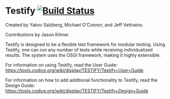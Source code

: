 # Testify [![Build Status](https://travis-ci.org/testify/testify.svg?branch=master)](https://travis-ci.org/testify/testify)

Created by Yakov Salzberg, Michael O'Connor, and Jeff Vettraino.

Contributions by Jason Kilmer.


Testify is designed to be a flexible test framework for modular testing. Using Testify, one can run any number of tests while receiving individualized results. The system uses the OSGI framework, making it highly extensible.

For information on using Testify, read the User Guide: https://tools.codice.org/wiki/display/TESTIFY/Testify+User+Guide

For information on how to add additional functionality to Testify, read the Design Guide: https://tools.codice.org/wiki/display/TESTIFY/Testify+Design+Guide